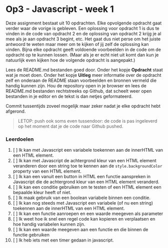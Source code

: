 # Op3 - Javascript - week 1

Deze assignment bestaat uit 10 opdrachten. Elke opvolgende opdracht gaat verder waar de vorige is gebleven. Een oplossing voor opdracht 1 is dus te vinden in de code van opdracht 2 en de oplossing van opdracht 2 krijg je al mee als je aan opdracht 3 begint, etc. Het gaat dus niet perse om het juiste antwoord te weten maar meer om te kijken of jij zelf de oplossing kan vinden. Bijna elke opdracht geeft voldoende voorbeelden in de code om de opdracht op te kunnen lossen. (Maar als je er echt niet uit komt dan kun je natuurlijk even kijken hoe de volgende opdracht is aangepakt.)

Lees de README.md bestanden goed door. Onder het kopje **Opdracht** staat wat je moet doen. Onder het kopje **Uitleg** meer informatie over de opdracht zelf en onderaan de README staan voorbeelden en bronnen vermeld die handig kunnen zijn. Hou de repository open in je browser en lees de README.md bestanden rechtstreeks op Github, dat scheelt weer open bestanden in je editor en de tekst is dan netjes geformateerd.

Commit tussentijds zoveel mogelijk maar zeker nadat je elke opdracht hebt afgerond. 

>LETOP: push ook soms even tussendoor: de code is pas ingeleverd op het moment dat je de code naar Github pushed.

### Leerdoelen
1. [ ] Ik kan met Javascript een variabele toekennen aan de innerHTML van een HTML element.  
2. [ ] Ik kan met Javascript de achtergrond kleur van een HTML element veranderen door een string toe te kennen aan de `style.backgroundColor` property van een HTML element.  
3. [ ] Ik kan een vanuit een button in HTML een functie aanspreken in Javascript die de achtergrond kleur van een HTML element veranderd.  
4. [ ] Ik kan een conditie gebruiken om te testen of een HTML element een bepaalde kleur heeft of niet.  
5. [ ] Ik maak gebruik van een boolean variabele binnen een conditie.  
6. [ ] Ik kan nog steeds met Javascript een variabele (of nu een string) toekennen aan de innerHTML van een HTML element.  
7. [ ] Ik kan een functie aanroepen en een waarde meegeven als parameter
8. [ ] Ik weet hoe ik snel een regel code kan kopieren en verplaatsen en hoe handig variabelen kunnen zijn.
9. [ ] Ik kan een waarde meegeven aan een functie en die binnen de functie gebruiken
10. [ ] Ik heb iets met een timer gedaan in javascript.